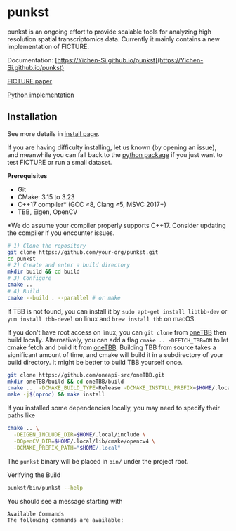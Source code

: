 # punkst

punkst is an ongoing effort to provide scalable tools for analyzing high resolution spatial transcriptomics data. Currently it mainly contains a new implementation of FICTURE.

Documentation: [https://Yichen-Si.github.io/punkst](https://Yichen-Si.github.io/punkst)

[FICTURE paper](https://doi.org/10.1038/s41592-024-02415-2)

[Python implementation](https://github.com/seqscope/ficture)

## Installation
See more details in [install page](https://yichen-si.github.io/punkst/install/).

If you are having difficulty installing, let us known (by opening an issue), and meanwhile you can fall back to the [python package](https://github.com/seqscope/ficture) if you just want to test FICTURE or run a small dataset.


**Prerequisites**

- Git
- CMake: 3.15 to 3.23
- C++17 compiler* (GCC ≥8, Clang ≥5, MSVC 2017+)
- TBB, Eigen, OpenCV

*We do assume your compiler properly supports C++17. Consider updating the compiler if you encounter issues.

```bash
# 1) Clone the repository
git clone https://github.com/your-org/punkst.git
cd punkst
# 2) Create and enter a build directory
mkdir build && cd build
# 3) Configure
cmake ..
# 4) Build
cmake --build . --parallel # or make
```

If TBB is not found, you can install it by `sudo apt-get install libtbb-dev` or `yum install tbb-devel` on linux and `brew install tbb` on macOS.

If you don't have root access on linux, you can `git clone` from [oneTBB](https://github.com/uxlfoundation/oneTBB) then build locally. Alternatively, you can add a flag `cmake .. -DFETCH_TBB=ON` to let cmake fetch and build it from [oneTBB](https://github.com/uxlfoundation/oneTBB?tab=readme-ov-file). Building TBB from source takes a significant amount of time, and cmake will build it in a subdirectory of your build directory. It might be better to build TBB yourself once.
```bash
git clone https://github.com/oneapi-src/oneTBB.git
mkdir oneTBB/build && cd oneTBB/build
cmake ..  -DCMAKE_BUILD_TYPE=Release -DCMAKE_INSTALL_PREFIX=$HOME/.local
make -j$(nproc) && make install
```

If you installed some dependencies locally, you may need to specify their paths like
```bash
cmake .. \
  -DEIGEN_INCLUDE_DIR=$HOME/.local/include \
  -DOpenCV_DIR=$HOME/.local/lib/cmake/opencv4 \
  -DCMAKE_PREFIX_PATH="$HOME/.local"
  ```

The `punkst` binary will be placed in `bin/` under the project root.

Verifying the Build

```bash
punkst/bin/punkst --help
```

You should see a message starting with
```
Available Commands
The following commands are available:
```
